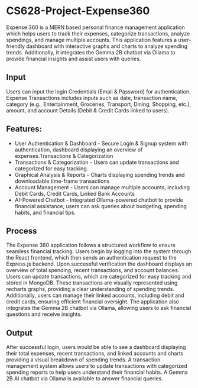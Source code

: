 # CS628-Project-Expense360

Expense 360 is a MERN based personal finance management application which helps users to track their expenses, categorize transactions, analyze spendings, and manage multiple accounts. This application features a user-friendly dashboard with interactive graphs and charts to analyze spending trends. Additionally, it integrates the Gemma 2B chatbot via Ollama to provide financial insights and assist users with queries.

## Input
Users can input the login Credentials (Email & Password) for authentication. Expense Transactions includes inputs such as date, transaction name, category (e.g., Entertainment, Groceries, Transport, Dining, Shopping, etc.), amount, and account Details (Debit & Credit Cards linked to users).

## Features:
- User Authentication & Dashboard - Secure Login & Signup system with authentication, dashboard displaying an overview of expenses.Transactions & Categorization 
- Transactions & Categorization - Users can  update transactions and categorized for easy tracking.
- Graphical Analysis & Reports - Charts displaying spending trends and downloadable time-frame transactions
- Account Management - Users can manage multiple accounts, including Debit Cards, Credit Cards, Linked Bank Accounts
- AI-Powered Chatbot - Integrated Ollama-powered chatbot to provide financial assistance, users can ask queries about budgeting, spending habits, and financial tips.

## Process
The Expense 360 application follows a structured workflow to ensure seamless financial tracking. Users begin by logging into the system through the React frontend, which then sends an authentication request to the Express.js backend. Upon successful verification the dashboard displays an overview of total spending, recent transactions, and account balances. Users can update transactions, which are categorized for easy tracking and stored in MongoDB. These transactions are visually represented using recharts graphs, providing a clear understanding of spending trends. Additionally, users can manage their linked accounts, including debit and credit cards, ensuring efficient financial oversight. The application also integrates the Gemma 2B chatbot via Ollama, allowing users to ask financial questions and receive insights.

## Output
After successful login, users would be able to see a dashboard displaying their total expenses, recent transactions, and linked accounts and charts providing a visual breakdown of spending trends. A transaction management system allows users to update transactions with categorized spending reports to help users understand their financial habits. A Gemma 2B AI chatbot via Ollama is available to answer financial queries.
